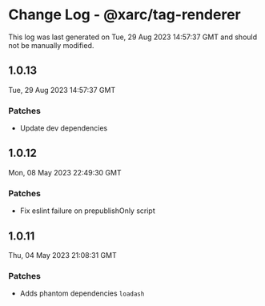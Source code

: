# Change Log - @xarc/tag-renderer

This log was last generated on Tue, 29 Aug 2023 14:57:37 GMT and should not be manually modified.

## 1.0.13
Tue, 29 Aug 2023 14:57:37 GMT

### Patches

- Update dev dependencies

## 1.0.12
Mon, 08 May 2023 22:49:30 GMT

### Patches

- Fix eslint failure on prepublishOnly script

## 1.0.11
Thu, 04 May 2023 21:08:31 GMT

### Patches

- Adds phantom dependencies `loadash`

